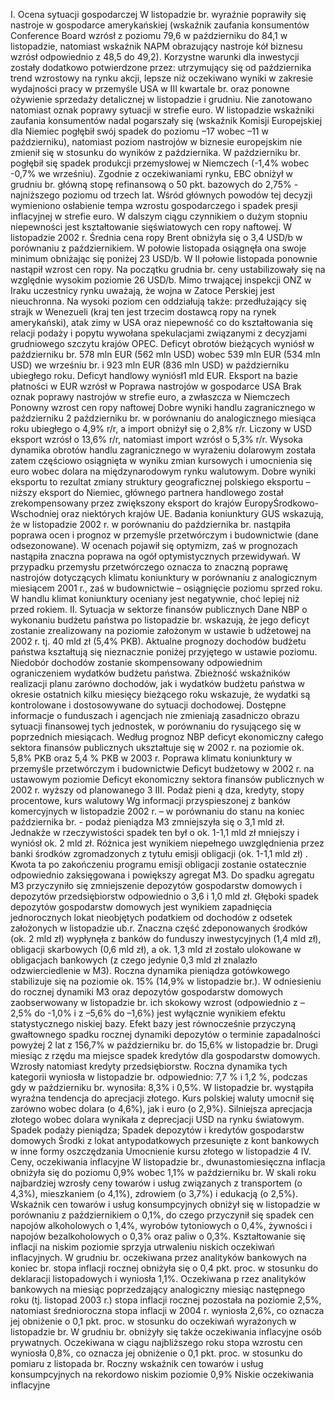 I. Ocena sytuacji gospodarczej
W listopadzie br. wyraźnie poprawiły się nastroje w gospodarce
amerykańskiej (wskaźnik zaufania konsumentów Conference Board wzrósł
z poziomu 79,6 w październiku do 84,1 w listopadzie, natomiast wskaźnik
NAPM obrazujący nastroje kół biznesu wzrósł odpowiednio z 48,5 do
49,2). Korzystne warunki dla inwestycji zostały dodatkowo potwierdzone
przez: utrzymujący się od października trend wzrostowy na rynku akcji,
lepsze niż oczekiwano wyniki w zakresie wydajności pracy w przemyśle
USA w III kwartale br. oraz ponowne ożywienie sprzedaży detalicznej w
listopadzie i grudniu.
Nie zanotowano natomiast oznak poprawy sytuacji w strefie euro. W
listopadzie wskaźniki zaufania konsumentów nadal pogarszały się
(wskaźnik Komisji Europejskiej dla Niemiec pogłębił swój spadek do
poziomu –17 wobec –11 w październiku), natomiast poziom nastrojów w
biznesie europejskim nie zmienił się w stosunku do wyników z
października.
W październiku br. pogłębił się spadek produkcji przemysłowej w
Niemczech (-1,4% wobec -0,7% we wrześniu).
Zgodnie z oczekiwaniami rynku, EBC obniżył w grudniu br. główną stopę
refinansową o 50 pkt. bazowych do 2,75% - najniższego poziomu od trzech
lat. Wśród głównych powodów tej decyzji wymieniono osłabienie tempa
wzrostu gospodarczego i spadek presji inflacyjnej w strefie euro.
W dalszym ciągu czynnikiem o dużym stopniu niepewności jest
kształtowanie sięświatowych cen ropy naftowej. W listopadzie 2002 r.
Średnia cena ropy Brent obniżyła się o 3,4 USD/b w porównaniu z
październikiem. W połowie listopada osiągnęła ona swoje minimum
obniżając się poniżej 23 USD/b. W II połowie listopada ponownie nastąpił
wzrost cen ropy. Na początku grudnia br. ceny ustabilizowały się na
względnie wysokim poziomie 26 USD/b. Mimo trwającej inspekcji ONZ w
Iraku uczestnicy rynku uważają, że wojna w Zatoce Perskiej jest
nieuchronna. Na wysoki poziom cen oddziałują także: przedłużający się
strajk w Wenezueli (kraj ten jest trzecim dostawcą ropy na rynek
amerykański), atak zimy w USA oraz niepewność co do kształtowania się
relacji podaży i popytu wywołana spekulacjami związanymi z decyzjami
grudniowego szczytu krajów OPEC.
Deficyt obrotów bieżących wyniósł w październiku br. 578 mln EUR (562
mln USD) wobec 539 mln EUR (534 mln USD) we wrześniu br. i 923 mln
EUR (836 mln USD) w październiku ubiegłego roku. Deficyt handlowy
wyniósł1 mld EUR. Eksport na bazie płatności w EUR wzrósł w
Poprawa
nastrojów w
gospodarce USA
Brak oznak
poprawy
nastrojów w strefie
euro, a zwłaszcza
w Niemczech
Ponowny wzrost
cen ropy naftowej
Dobre wyniki
handlu
zagranicznego w
październiku
2
październiku br. w porównaniu do analogicznego miesiąca roku ubiegłego
o 4,9% r/r, a import obniżył się o 2,8% r/r. Liczony w USD eksport wzrósł
o 13,6% r/r, natomiast import wzrósł o 5,3% r/r. Wysoka dynamika
obrotów handlu zagranicznego w wyrażeniu dolarowym została zatem
częściowo osiągnięta w wyniku zmian kursowych i umocnienia się euro
wobec dolara na międzynarodowym rynku walutowym. Dobre wyniki
eksportu to rezultat zmiany struktury geograficznej polskiego eksportu –
niższy eksport do Niemiec, głównego partnera handlowego został
zrekompensowany przez zwiększony eksport do krajów EuropyŚrodkowo-
Wschodniej oraz niektórych krajów UE.
Badania koniunktury GUS wskazują, że w listopadzie 2002 r. w
porównaniu do października br. nastąpiła poprawa ocen i prognoz w
przemyśle przetwórczym i budownictwie (dane odsezonowane). W
ocenach pojawił się optymizm, zaś w prognozach nastąpiła znaczna
poprawa na ogół optymistycznych przewidywań. W przypadku przemysłu
przetwórczego oznacza to znaczną poprawę nastrojów dotyczących klimatu
koniunktury w porównaniu z analogicznym miesiącem 2001 r., zaś w
budownictwie – osiągnięcie poziomu sprzed roku. W handlu klimat
koniunktury oceniany jest negatywnie, choć lepiej niż przed rokiem.
II. Sytuacja w sektorze finansów publicznych
Dane NBP o wykonaniu budżetu państwa po listopadzie br. wskazują, że
jego deficyt zostanie zrealizowany na poziomie założonym w ustawie
b
udżetowej na 2002 r. tj. 40 mld zł (5,4% PKB). Aktualne prognozy
dochodów budżetu państwa kształtują się nieznacznie poniżej przyjętego w
ustawie poziomu. Niedobór dochodów zostanie skompensowany
odpowiednim ograniczeniem wydatków budżetu państwa. Zbieżność
wskaźników realizacji planu zarówno dochodów, jak i wydatków budżetu
państwa w okresie ostatnich kilku miesięcy bieżącego roku wskazuje, że
wydatki są kontrolowane i dostosowywane do sytuacji dochodowej.
Dostępne informacje o funduszach i agencjach nie zmieniają zasadniczo
obrazu sytuacji finansowej tych jednostek, w porównaniu do rysującego się
w poprzednich miesiącach.
Według prognoz NBP deficyt ekonomiczny całego sektora finansów
publicznych ukształtuje się w 2002 r. na poziomie ok. 5,8% PKB oraz 5,4
% PKB w 2003 r.
Poprawa klimatu
koniunktury w
przemyśle
przetwórczym i
budownictwie
Deficyt budżetowy
w 2002 r. na
ustawowym
poziomie
Deficyt
ekonomiczny
sektora finansów
publicznych w
2002 r. wyższy od
planowanego
3
III. Podaż pieni
ą
dza, kredyty, stopy procentowe, kurs
walutowy
Wg informacji przyspieszonej z banków komercyjnych w listopadzie 2002
r. – w porównaniu do stanu na koniec października br. \- podaż pieniądza
M3 zmniejszyła się o 3,1 mld zł. Jednakże w rzeczywistości spadek ten był
o ok. 1-1,1 mld zł mniejszy i wyniósł ok. 2 mld zł. Różnica jest wynikiem
niepełnego uwzględnienia przez banki środków zgromadzonych z tytułu
emisji obligacji (ok. 1-1,1 mld zł) . Kwota ta po zakończeniu programu
emisji obligacji zostanie ostatecznie odpowiednio zaksięgowana i
powiększy agregat M3.
Do spadku agregatu M3 przyczyniło się zmniejszenie depozytów
gospodarstw domowych i depozytów przedsiębiorstw odpowiednio o 3,6 i
1,0 mld zł. Głęboki spadek depozytów gospodarstw domowych jest
wynikiem zapadnięcia jednorocznych lokat nieobjętych podatkiem od
dochodów z odsetek założonych w listopadzie ub.r. Znaczna część
zdeponowanych środków (ok. 2 mld zł) wypłynęła z banków do funduszy
inwestycyjnych (1,4 mld zł), obligacji skarbowych (0,6 mld zł), a ok. 1,3
mld zł zostało ulokowane w obligacjach bankowych (z czego jedynie 0,3
mld zł znalazło odzwierciedlenie w M3).
Roczna dynamika pieniądza gotówkowego stabilizuje się na poziomie ok.
15% (14,9% w listopadzie br.). W odniesieniu do rocznej dynamiki M3
oraz depozytów gospodarstw domowych zaobserwowany w listopadzie br.
ich skokowy wzrost (odpowiednio z –2,5% do -1,0% i z –5,6% do –1,6%)
jest wyłącznie wynikiem efektu statystycznego niskiej bazy. Efekt bazy jest
równocześnie przyczyną gwałtownego spadku rocznej dynamiki
depozytów o terminie zapadalności powyżej 2 lat z 156,7% w październiku
br. do 15,6% w listopadzie br.
Drugi miesiąc z rzędu ma miejsce spadek kredytów dla gospodarstw
domowych. Wzrosły natomiast kredyty przedsiębiorstw. Roczna dynamika
tych kategorii wyniosła w listopadzie br. odpowiednio: 7,7 % i 1,2 %,
podczas gdy w październiku br. wynosiła: 8,3% i 0,5%.
W listopadzie br. wystąpiła wyraźna tendencja do aprecjacji złotego. Kurs
polskiej waluty umocnił się zarówno wobec dolara (o 4,6%), jak i euro (o
2,9%). Silniejsza aprecjacja złotego wobec dolara wynikała z deprecjacji
USD na rynku światowym.
Spadek podaży
pieniądza;
Spadek depozytów
i kredytów
gospodarstw
domowych
Środki z lokat
antypodatkowych
przesunięte z kont
bankowych w inne
formy
oszczędzania
Umocnienie kursu
złotego w
listopadzie
4
IV. Ceny, oczekiwania inflacyjne
W listopadzie br., dwunastomiesięczna inflacja obniżyła się do poziomu
0,9% wobec 1,1% w październiku br. W skali roku najbardziej wzrosły
ceny towarów i usług związanych z transportem (o 4,3%), mieszkaniem (o
4,1%), zdrowiem (o 3,7%) i edukacją (o 2,5%).
Wskaźnik cen towarów i usług konsumpcyjnych obniżył się w listopadzie
w porównaniu z październikiem o 0,1%, do czego przyczynił się spadek
cen napojów alkoholowych o 1,4%, wyrobów tytoniowych o 0,4%,
żywności i napojów bezalkoholowych o 0,3% oraz paliw o 0,3%.
Kształtowanie się inflacji na niskim poziomie sprzyja utrwaleniu niskich
oczekiwań inflacyjnych. W grudniu br. oczekiwana przez analityków
bankowych na koniec br. stopa inflacji rocznej obniżyła się o 0,4 pkt. proc.
w stosunku do deklaracji listopadowych i wyniosła 1,1%. Oczekiwana
p
rzez analityków bankowych na miesiąc poprzedzający analogiczny
miesiąc następnego roku (tj. listopad 2003 r.) stopa inflacji rocznej
pozostała na poziomie 2,5%, natomiast średnioroczna stopa inflacji w 2004
r. wyniosła 2,6%, co oznacza jej obniżenie o 0,1 pkt. proc. w stosunku do
oczekiwań wyrażonych w listopadzie br.
W grudniu br. obniżyły się także oczekiwania inflacyjne osób prywatnych.
Oczekiwana w ciągu najbliższego roku stopa wzrostu cen wyniosła 0,8%,
co oznacza jej obniżenie o 0,1 pkt. proc. w stosunku do pomiaru z listopada
br.
Roczny wskaźnik
cen towarów i
usług
konsumpcyjnych
na rekordowo
niskim poziomie
0,9%
Niskie oczekiwania
inflacyjne
